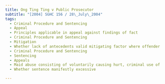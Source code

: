 ```yaml
---
title: Ong Ting Ting v Public Prosecutor 
subtitle: "[2004] SGHC 156 / 28\_July\_2004"
tags:
  - Criminal Procedure and Sentencing
  - Appeal
  - Principles applicable in appeal against findings of fact
  - Criminal Procedure and Sentencing
  - Mitigation
  - Whether lack of antecedents valid mitigating factor where offender charged with multiple offences relating to single incident
  - Criminal Procedure and Sentencing
  - Sentencing
  - Appeals
  - Maid abuse consisting of voluntarily causing hurt, criminal use of force and criminal intimidation
  - Whether sentence manifestly excessive

---
```


